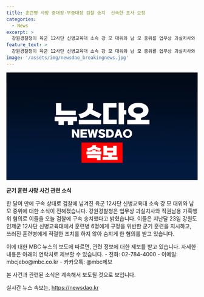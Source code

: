 ```yaml
---
title: 훈련병 사망 중대장·부중대장 검찰 송치  신속한 조사 요청
categories:
  - News
excerpt: >
  강원경찰청이 육군 12사단 신병교육대 소속 강 모 대위와 남 모 중위를 업무상 과실치사와 직권남용 가혹행위 혐의로 검찰에 구속 송치했습니다. 이들은 규정을 위반한 군기 훈련을 지시하고, 숨진 훈련병에게 적절한 조치를 하지 않아 숨지게 한 혐의를 받고 있습니다. MBC 뉴스는 제보를 기다리고 있습니다. (150자)
feature_text: >
  강원경찰청이 육군 12사단 신병교육대 소속 강 모 대위와 남 모 중위를 업무상 과실치사와 직권남용 가혹행위 혐의로 검찰에 구속 송치했습니다. 이들은 규정을 위반한 군기 훈련을 지시하고, 숨진 훈련병에게 적절한 조치를 하지 않아 숨지게 한 혐의를 받고 있습니다. MBC 뉴스는 제보를 기다리고 있습니다. (150자)
image: '/assets/img/newsdao_breakingnews.jpg'
---
```


<p><img src="/assets/img/newsdao_breakingnews.jpg" alt="implanttips 속보" /></p>

<p><b>군기 훈련 사망 사건 관련 소식</b></p>

<p>한 달여 만에 구속 상태로 검찰에 넘겨진 육군 12사단 신병교육대 소속 강 모 대위와 남 모 중위에 대한 소식이 전해졌습니다. 강원경찰청은 업무상 과실치사와 직권남용 가혹행위 혐의로 이들을 오늘 검찰에 구속 송치했다고 밝혔습니다. 이들은 지난달 23일 강원도 인제군 12사단 신병교육대에서 훈련병 6명에게 규정을 위반한 군기 훈련을 지시하고, 쓰러진 훈련병에게 적절한 조치를 하지 않아 숨지게 한 혐의를 받고 있습니다. </p>

<p>이에 대한 MBC 뉴스의 보도에 따르면, 관련 정보에 대한 제보를 받고 있습니다. 자세한 내용은 아래의 연락처로 제보할 수 있습니다.
- 전화: 02-784-4000
- 이메일: mbcjebo@mbc.co.kr
- 카카오톡: @mbc제보</p>

<p>본 사건과 관련된 소식은 계속해서 보도될 것으로 보입니다.</p>
실시간 뉴스 속보는, <a href="https://newsdao.kr" rel="dofollow">https://newsdao.kr</a>


